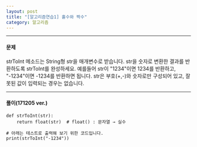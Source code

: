 ```yaml
---
layout: post
title: "[알고리즘연습1] 홀수와 짝수"
category: 알고리즘
---
```


- - -

#### **문제**
strToInt 메소드는 String형 str을 매개변수로 받습니다.
str을 숫자로 변환한 결과를 반환하도록 strToInt를 완성하세요.
예를들어 str이 "1234"이면 1234를 반환하고, "-1234"이면 -1234를 반환하면 됩니다.
str은 부호(+,-)와 숫자로만 구성되어 있고, 잘못된 값이 입력되는 경우는 없습니다.


- - -
#### **풀이**(171205 ver.)
```
def strToInt(str):
    return float(str)  # float() : 문자열 → 실수

# 아래는 테스트로 출력해 보기 위한 코드입니다.
print(strToInt("-1234"))
```